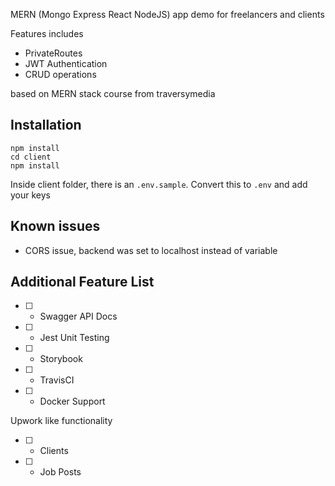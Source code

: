 MERN (Mongo Express React NodeJS) app demo for freelancers and clients

Features includes

- PrivateRoutes
- JWT Authentication
- CRUD operations

based on MERN stack course from traversymedia

## Installation

```
npm install
cd client
npm install
```

Inside client folder, there is an `.env.sample`. Convert this to `.env` and add your keys

## Known issues

- CORS issue, backend was set to localhost instead of variable

## Additional Feature List

- [ ] - Swagger API Docs
- [ ] - Jest Unit Testing
- [ ] - Storybook
- [ ] - TravisCI
- [ ] - Docker Support

Upwork like functionality

- [ ] - Clients
- [ ] - Job Posts

